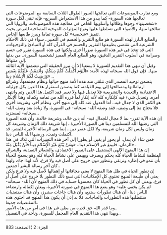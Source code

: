 ------------------------------------------------------------------------

ومع تقارب الموضوعات التي تعالجها السور الطوال الثلاث السابقة مع
الموضوعات التي تعالجها هذه السورة- كما يبدو من هذا الاستعراض السريع-
فإنه تبقى لكل سورة «شخصيتها» وجوها وظلالها وأسلوبها الخاص في معالجة هذه
الموضوعات، والزوايا التي تعالجها منها، والأضواء التي تسلطها عليها ونوع
المؤثرات الموحية المصاحبة للعرض بحيث تتميز «شخصية» كل سورة تماما ويبرز
طابعها الخاص.  
والطابع البارز لهذه السورة هو طابع التقرير والحسم في التعبير.. سواء في
ذلك الأحكام الشرعية التي تقتضي بطبيعتها التقرير والحسم في القرآن كله أو
المبادئ والتوجيهات، التي قد تتخذ في غير هذه السورة صورا أخرى ولكنها في
هذه السورة تقرر في حسم وصرامة في أسلوب التقرير الدقيق، وهو الطابع العام
المميز لشخصية السورة.. من بدئها إلى منتهاها.  
وقبل أن ننهي هذا التقديم للسورة لا يسعنا إلا أن نبرز الحقيقة التي
تتضمنها الآية الثالثة منها.. فإن قول الله سبحانه لهذه الأمة: «الْيَوْمَ
أَكْمَلْتُ لَكُمْ دِينَكُمْ، وَأَتْمَمْتُ عَلَيْكُمْ نِعْمَتِي وَرَضِيتُ لَكُمُ الْإِسْلامَ دِيناً» ..  
يتضمن توحيد المصدر الذي تتلقى منه هذه الأمة منهج حياتها ونظام مجتمعها،
وشرائع ارتباطاتها ومصالحها إلى يوم القيامة، كما يتضمن استقرار هذا الدين
بكل جزئياته الاعتقادية والتعبدية والتشريعية فلا تعديل فيها ولا تغيير فقد
اكتمل هذا الدين وتم وانتهى أمره. وتعديل شيء فيه كإنكاره كله لأنه إنكار
لما قرره الله من تمامه وكماله وهذا الإنكار هو الكفر الذي لا جدال فيه..
أما العدول عنه كله إلى منهج آخر، ونظام آخر، وشريعة أخرى فلا يحتاج منا
إلى وصف، فقد وصفه الله- سبحانه- في السورة. ولا زيادة بعد وصف الله-
سبحانه- لمستزيد..  
إن هذه الآية تقرر- بما لا مجال للجدال فيه- أنه دين خالد، وشريعة خالدة.
وأن هذه الصورة التي رضيها الله للمسلمين دينا هي الصورة الأخيرة.. إنها
شريعة ذلك الزمان وشريعة كل زمان وليس لكل زمان شريعة، ولا لكل عصر دين..
إنما هي الرسالة الأخيرة للبشر، قد اكتملت وتمت، ورضيها الله للناس دينا.  
فمن شاء أن يبدل، أو يحور أو يغير، أو يطور! إلى آخر هذه التعبيرات التي
تلاك في هذا الزمان، فليبتغ غير الإسلام دينا.. «وَمَنْ يَبْتَغِ غَيْرَ الْإِسْلامِ دِيناً
فَلَنْ يُقْبَلَ مِنْهُ» .  
إن هذا المنهج الإلهي المشتمل على التصور الاعتقادي، والشعائر التعبدية،
والشرائع المنظمة لنشاط الحياة كله يحكم ويصرف ويهيمن على نشاط الحياة كله
وهو يسمح للحياة بأن تنمو في إطاره وترتقي وتتطور دون خروج على أصل فيه ولا
فرع، لأنه لهذا جاء، ولهذا كان آخر رسالة للبشر أجمعين..  
إن تطور الحياة في ظل هذا المنهج لا يعني مجافاتها أو إهمالها لأصل فيه ولا
فرع ولكن يعني أن طبيعة المنهج تحتوي كل الإمكانيات التي تسع ذلك التطور
بلا خروج على أصل أو فرع. ويعني أن كل تطور في الحياة كان محسوبا حسابه في
ذلك المنهج لأن الله- سبحانه- لم يكن يخفى عليه- وهو يضع هذا المنهج في
صورته الأخيرة، ويعلن إكماله وارتضاءه للناس دينا- أن هناك تطورات ستقع،
وأن هناك حاجات ستبرز، وأن هناك مقتضيات ستتطلبها هذه التطورات والحاجات.
فلا بد إذن أن يكون هذا المنهج قد احتوى هذه المقتضيات جميعا..  
وما قدر الله حق قدره من يظن غير هذا في أمر من هذه الأمور..  
وبهذا ننهي هذا التقديم العام المجمل للسورة، ونأخذ في التفصيل..

------------------------------------------------------------------------

الجزء: 2 ¦ الصفحة: 833
